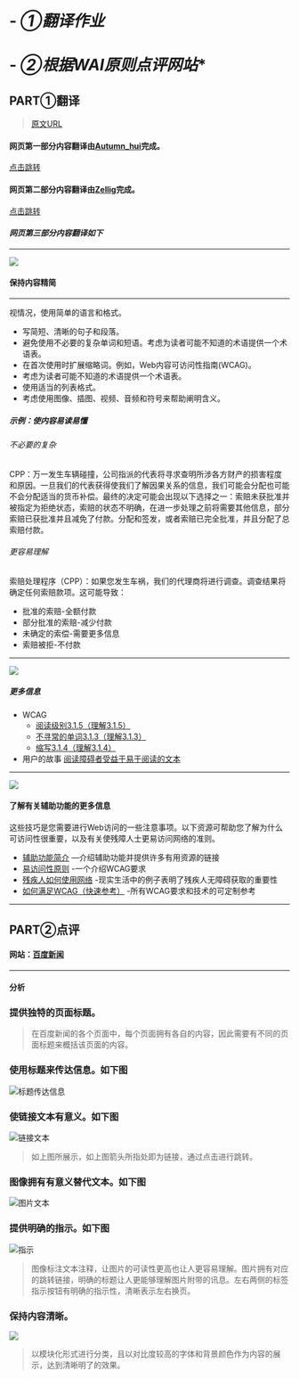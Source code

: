 
# - *①翻译作业*
# - *②根据WAI原则点评网站**


## PART①翻译
> [原文URL](https://www.w3.org/WAI/tips/writing/)


#### 网页第一部分内容翻译由[Autumn_hui](https://gitee.com/autumnhui)完成。
[点击跳转](https://gitee.com/autumnhui/Learn_WebsiteOperation/blob/master/week_01.md)

#### 网页第二部分内容翻译由[Zellig](https://gitee.com/Zellig)完成。
[点击跳转](https://gitee.com/Zellig/web_operations1/blob/master/README.md)

#### *网页第三部分内容翻译如下*
---
![](/pic/1.png)
#### 保持内容精简
---
视情况，使用简单的语言和格式。
- 写简短、清晰的句子和段落。
- 避免使用不必要的复杂单词和短语。考虑为读者可能不知道的术语提供一个术语表。
- 在首次使用时扩展缩略词。例如，Web内容可访问性指南(WCAG)。
- 考虑为读者可能不知道的术语提供一个术语表。
- 使用适当的列表格式。
- 考虑使用图像、插图、视频、音频和符号来帮助阐明含义。
##### 示例：使内容易读易懂
###### 不必要的复杂
CPP：万一发生车辆碰撞，公司指派的代表将寻求查明所涉各方财产的损害程度和原因。一旦我们的代表获得使我们了解因果关系的信息，我们可能会分配也可能不会分配适当的货币补偿。最终的决定可能会出现以下选择之一：索赔未获批准并被指定为拒绝状态，索赔的状态不明确，在进一步处理之前将需要其他信息，部分索赔已获批准并且减免了付款。分配和签发，或者索赔已完全批准，并且分配了总索赔付款。
###### 更容易理解
索赔处理程序（CPP）：如果您发生车祸，我们的代理商将进行调查。调查结果将确定任何索赔款项。这可能导致：
- 批准的索赔-全额付款
- 部分批准的索赔-减少付款
- 未确定的索偿-需要更多信息
- 索赔被拒-不付款

---

![](/pic/2.png)

##### 更多信息
- WCAG
  - [阅读级别3.1.5](https://www.w3.org/WAI/WCAG21/quickref/#reading-level)[（理解3.1.5）](https://www.w3.org/WAI/WCAG21/Understanding/reading-level)
  - [不寻常的单词3.1.3](https://www.w3.org/WAI/WCAG21/quickref/#unusual-words)[（理解3.1.3）](https://www.w3.org/WAI/WCAG21/Understanding/unusual-words)
  - [缩写3.1.4](https://www.w3.org/WAI/WCAG21/quickref/#abbreviations)[（理解3.1.4）](https://www.w3.org/WAI/WCAG21/Understanding/abbreviations)
- 用户的故事
[阅读障碍者受益于易于阅读的文本](https://www.w3.org/WAI/people-use-web/user-stories/#classroomstudent)

---

![](/pic/3.png)


#### 了解有关辅助功能的更多信息
这些技巧是您需要进行Web访问的一些注意事项。以下资源可帮助您了解为什么可访问性很重要，以及有关使残障人士更易访问网络的准则。

- [辅助功能简介](https://www.w3.org/WAI/fundamentals/accessibility-intro/) —介绍辅助功能并提供许多有用资源的链接
- [易访问性原则](https://www.w3.org/WAI/fundamentals/accessibility-intro/) -一个介绍WCAG要求
- [残疾人如何使用网络](https://www.w3.org/WAI/people-use-web/) -现实生活中的例子表明了残疾人无障碍获取的重要性
- [如何满足WCAG（快速参考）](https://www.w3.org/WAI/WCAG21/quickref/) -所有WCAG要求和技术的可定制参考

---

## PART②点评

#### 网站：[百度新闻](http://news.baidu.com/)

---
#### 分析

### 提供独特的页面标题。

> 在百度新闻的各个页面中，每个页面拥有各自的内容，因此需要有不同的页面标题来概括该页面的内容。

### 使用标题来传达信息。如下图
![标题传达信息](/pic/convey.png)

### 使链接文本有意义。如下图

![链接文本](/pic/link.png)

> 如上图所展示，如上图箭头所指处即为链接，通过点击进行跳转。

### 图像拥有有意义替代文本。如下图
![图片文本](/pic/picture.png)



### 提供明确的指示。如下图

![指示](/pic/instructions.png)

> 图像标注文本注释，让图片的可读性更高也让人更容易理解。图片拥有对应的跳转链接，明确的标题让人更能够理解图片附带的讯息。左右两侧的标签指示按钮有明确的指示性，清晰表示左右换页。


### 保持内容清晰。

![](/pic/clear.png)

> 以模块化形式进行分类，且以对比度较高的字体和背景颜色作为内容的展示，达到清晰明了的效果。

